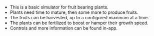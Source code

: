 * This is a basic simulator for fruit bearing plants.
* Plants need time to mature, then some more to produce fruits.
* The fruits can be harvested, up to a configured maximum at a time.
* The plants can be fertilized to boost or hamper their growth speed.
* Controls and more information can be found in-app.
